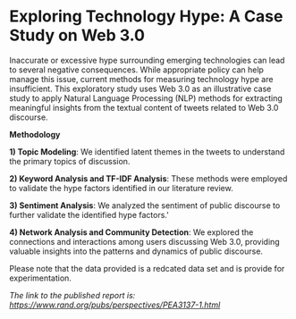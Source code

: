 # Exploring Technology Hype: A Case Study on Web 3.0
Inaccurate or excessive hype surrounding emerging technologies can lead to several negative consequences. While appropriate policy can help manage this issue, current methods for measuring technology hype are insufficient.
This exploratory study uses Web 3.0 as an illustrative case study to apply Natural Language Processing (NLP) methods for extracting meaningful insights from the textual content of tweets related to Web 3.0 discourse.

**Methodology**

**1) Topic Modeling**: We identified latent themes in the tweets to understand the primary topics of discussion.

**2) Keyword Analysis and TF-IDF Analysis**: These methods were employed to validate the hype factors identified in our literature review.

**3) Sentiment Analysis**: We analyzed the sentiment of public discourse to further validate the identified hype factors.'

**4) Network Analysis and Community Detection**: We explored the connections and interactions among users discussing Web 3.0, providing valuable insights into the patterns and dynamics of public discourse.

Please note that the data provided is a redcated data set and is provide for experimentation. 

*The link to the published report is: https://www.rand.org/pubs/perspectives/PEA3137-1.html*
